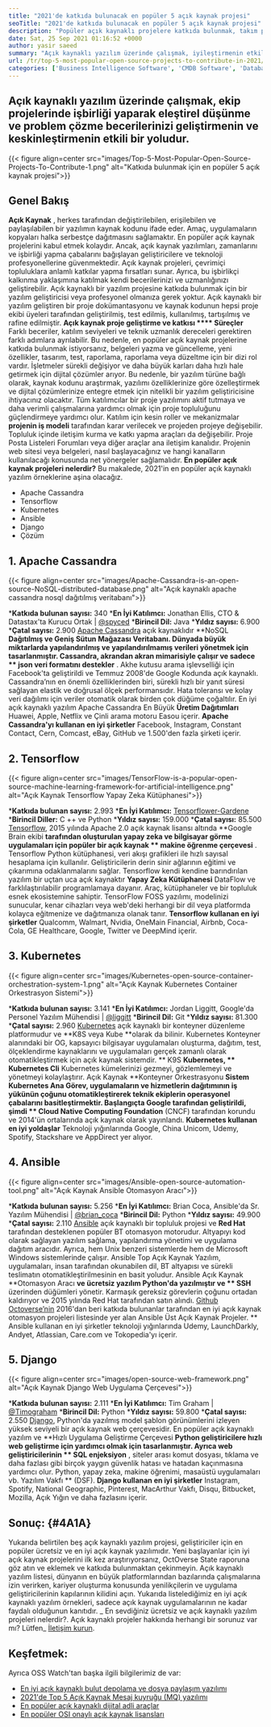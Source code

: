 ```yaml
---
title: "2021'de katkıda bulunacak en popüler 5 açık kaynak projesi" 
seoTitle: "2021'de katkıda bulunacak en popüler 5 açık kaynak projesi" 
description: "Popüler açık kaynaklı projelere katkıda bulunmak, takım projelerinde işbirliği yaparak problem çözme becerilerinizi geliştirmenin etkili bir yoludur." 
date: Sat, 25 Sep 2021 01:16:52 +0000
author: yasir saeed
summary: "Açık kaynaklı yazılım üzerinde çalışmak, iyileştirmenin etkili bir yoludur & amp; Takım projelerinde işbirliği yaparak eleştirel düşünme ve problem çözme becerilerinizi keskinleştirin." 
url: /tr/top-5-most-popular-open-source-projects-to-contribute-in-2021/
categories: ['Business Intelligence Software', 'CMDB Software', 'Database Management Software', 'Deployment Tools', 'Learning Management System', 'Rapid Application Development', 'Software Development']
---
```


## Açık kaynaklı yazılım üzerinde çalışmak, ekip projelerinde işbirliği yaparak eleştirel düşünme ve problem çözme becerilerinizi geliştirmenin ve keskinleştirmenin etkili bir yoludur.

{{< figure align=center src="images/Top-5-Most-Popular-Open-Source-Projects-To-Contribute-1.png" alt="Katkıda bulunmak için en popüler 5 açık kaynak projesi">}}


## **Genel Bakış** 
**Açık Kaynak** , herkes tarafından değiştirilebilen, erişilebilen ve paylaşılabilen bir yazılımın kaynak kodunu ifade eder. Amaç, uygulamaların kopyaları halka serbestçe dağıtmasını sağlamaktır. En popüler açık kaynak projelerini kabul etmek kolaydır. Ancak, açık kaynak yazılımları, zamanlarını ve işbirliği yapma çabalarını bağışlayan geliştiricilere ve teknoloji profesyonellerine güvenmektedir. Açık kaynak projeleri, çevrimiçi topluluklara anlamlı katkılar yapma fırsatları sunar. Ayrıca, bu işbirlikçi kalkınma yaklaşımına katılmak kendi becerilerinizi ve uzmanlığınızı geliştirebilir.
Açık kaynaklı bir yazılım projesine katkıda bulunmak için bir yazılım geliştiricisi veya profesyonel olmanıza gerek yoktur. Açık kaynaklı bir yazılım geliştiren bir proje dokümantasyonu ve kaynak kodunun hepsi proje ekibi üyeleri tarafından geliştirilmiş, test edilmiş, kullanılmış, tartışılmış ve rafine edilmiştir. **Açık kaynak proje geliştirme ve katkısı  ****  Süreçler**  Farklı beceriler, katılım seviyeleri ve teknik uzmanlık dereceleri gerektiren farklı adımlara ayrılabilir. Bu nedenle, en popüler açık kaynak projelerine katkıda bulunmak istiyorsanız, belgeleri yazma ve güncelleme, yeni özellikler, tasarım, test, raporlama, raporlama veya düzeltme için bir dizi rol vardır.
İşletmeler sürekli değişiyor ve daha büyük karları daha hızlı hale getirmek için dijital çözümler arıyor. Bu nedenle, bir yazılım türüne bağlı olarak, kaynak kodunu araştırmak, yazılımı özelliklerinize göre özelleştirmek ve dijital çözümlerinize entegre etmek için nitelikli bir yazılım geliştiricisine ihtiyacınız olacaktır. Tüm katılımcılar bir proje yazılımını aktif tutmaya ve daha verimli çalışmalarına yardımcı olmak için proje topluluğunu güçlendirmeye yardımcı olur. Katılım için kesin roller ve mekanizmalar **projenin iş modeli**  tarafından karar verilecek ve projeden projeye değişebilir. Topluluk içinde iletişim kurma ve katkı yapma araçları da değişebilir. Proje Posta Listeleri Forumları veya diğer araçlar ana iletişim kanalıdır. Projenin web sitesi veya belgeleri, nasıl başlayacağınız ve hangi kanalların kullanılacağı konusunda net yönergeler sağlamalıdır.
**En popüler açık kaynak projeleri nelerdir?**  Bu makalede, 2021'in en popüler açık kaynaklı yazılım örneklerine aşina olacağız.
  * Apache Cassandra
  * Tensorflow
  * Kubernetes
  * Ansible
  * Django
  * Çözüm

## 1. Apache Cassandra

{{< figure align=center src="images/Apache-Cassandra-is-an-open-source-NoSQL-distributed-database.png" alt="Açık kaynaklı apache cassandra nosql dağıtılmış veritabanı">}}

  ***Katkıda bulunan sayısı:**  340
  ***En İyi Katılımcı:**  Jonathan Ellis, CTO & Datastax'ta Kurucu Ortak | [@spyced][1]
  ***Birincil Dil:**  Java
  ***Yıldız sayısı:**  6.900
  ***Çatal sayısı:**  2.900
[Apache Cassandra][2] açık kaynaklıdır **NoSQL  **Dağıtılmış ve Geniş Sütun Mağazası Veritabanı. Dünyada büyük miktarlarda yapılandırılmış ve yapılandırılmamış verileri yönetmek için tasarlanmıştır. Cassandra, akrandan akran mimarisiyle çalışır ve sadece **  json veri formatını destekler** . Akhe kutusu arama işlevselliği için Facebook'ta geliştirildi ve Temmuz 2008'de Google Kodunda açık kaynaklı.
Cassandra’nın en önemli özelliklerinden biri, sürekli hızlı bir yanıt süresi sağlayan elastik ve doğrusal ölçek performansıdır. Hata toleransı ve kolay veri dağılımı için veriler otomatik olarak birden çok düğüme çoğaltılır. En iyi açık kaynaklı yazılım Apache Cassandra En Büyük **Üretim Dağıtımları**  Huawei, Apple, Netflix ve Çinli arama motoru Easou içerir.
**Apache Cassandra'yı kullanan en iyi şirketler**  Facebook, Instagram, Constant Contact, Cern, Comcast, eBay, GitHub ve 1.500'den fazla şirketi içerir.

## 2. Tensorflow

{{< figure align=center src="images/TensorFlow-is-a-popular-open-source-machine-learning-framework-for-artificial-intelligence.png" alt="Açık Kaynak Tensorflow Yapay Zeka Kütüphanesi">}}

  ***Katkıda bulunan sayısı:**  2.993
  ***En İyi Katılımcı:**  [Tensorflower-Gardene][3]
  ***Birincil Diller:**  C ++ ve Python
  ***Yıldız sayısı:**  159.000
  ***Çatal sayısı:**  85.500
[Tensorflow][4], 2015 yılında Apache 2.0 açık kaynak lisansı altında **Google Brain ekibi  **tarafından oluşturulan yapay zeka ve bilgisayar görme uygulamaları için popüler bir açık kaynak **  makine öğrenme çerçevesi** . Tensorflow Python kütüphanesi, veri akışı grafikleri ile hızlı sayısal hesaplama için kullanılır. Geliştiricilerin derin sinir ağlarının eğitimi ve çıkarımına odaklanmalarını sağlar.
Tensorflow kendi kendine barındırılan yazılım bir uçtan uca açık kaynaktır **Yapay Zeka Kütüphanesi**  DataFlow ve farklılaştırılabilir programlamaya dayanır. Araç, kütüphaneler ve bir topluluk esnek ekosistemine sahiptir. TensorFlow FOSS yazılımı, modelinizi sunucular, kenar cihazları veya web'deki herhangi bir dil veya platformda kolayca eğitmenize ve dağıtmanıza olanak tanır.
**Tensorflow kullanan en iyi şirketler**  Qualcomm, Walmart, Nvidia, OneMain Financial, Airbnb, Coca-Cola, GE Healthcare, Google, Twitter ve DeepMind içerir.

## 3. Kubernetes

{{< figure align=center src="images/Kubernetes-open-source-container-orchestration-system-1.png" alt="Açık Kaynak Kubernetes Container Orkestrasyon Sistemi">}}

  ***Katkıda bulunan sayısı:**  3.141
  ***En İyi Katılımcı:**  Jordan Liggitt, Google'da Personel Yazılım Mühendisi | [@liggitt][5]
  ***Birincil Dil:**  Git
  ***Yıldız sayısı:**  81.300
  ***Çatal sayısı:**  2.960
[Kubernetes][6] açık kaynaklı bir konteyner düzenleme platformudur ve **K8S veya Kube  **olarak da bilinir. Kubernetes Konteyner alanındaki bir OG, kapsayıcı bilgisayar uygulamaları oluşturma, dağıtım, test, ölçeklendirme kaynaklarını ve uygulamaları gerçek zamanlı olarak otomatikleştirmek için açık kaynak sistemdir. **  K9S  **Kubernetes, **  Kubernetes Cli**  Kubernetes kümelerinizi gezmeyi, gözlemlemeyi ve yönetmeyi kolaylaştırır.
Açık Kaynak **Konteyner Orkestrasyonu  **Sistem Kubernetes Ana Görev, uygulamaların ve hizmetlerin dağıtımının iş yükünün çoğunu otomatikleştirerek teknik ekiplerin operasyonel çabalarını basitleştirmektir. Başlangıçta Google tarafından geliştirildi, şimdi **  Cloud Native Computing Foundation**  (CNCF) tarafından korundu ve 2014'ün ortalarında açık kaynak olarak yayınlandı.
**Kubernetes kullanan en iyi yoldaşlar**  Teknoloji yığınlarında Google, China Unicom, Udemy, Spotify, Stackshare ve AppDirect yer alıyor.

## 4. Ansible

{{< figure align=center src="images/Ansible-open-source-automation-tool.png" alt="Açık Kaynak Ansible Otomasyon Aracı">}}

  ***Katkıda bulunan sayısı:**  5.256
  ***En İyi Katılımcı:**  Brian Coca, Ansible'da Sr. Yazılım Mühendisi | [@brian_coca][7]
  ***Birincil Dil:**  Python
  ***Yıldız sayısı:**  49.900
  ***Çatal sayısı:**  2.110
[Ansible][8] açık kaynaklı bir topluluk projesi ve **Red Hat**  tarafından desteklenen popüler BT otomasyon motorudur. Altyapıyı kod olarak sağlayan yazılım sağlama, yapılandırma yönetimi ve uygulama dağıtım aracıdır. Ayrıca, hem Unix benzeri sistemlerde hem de Microsoft Windows sistemlerinde çalışır. Ansible Top Açık Kaynak Yazılım, uygulamaları, insan tarafından okunabilen dil, BT altyapısı ve sürekli teslimatın otomatikleştirilmesinin en basit yoludur.
Ansible Açık Kaynak **Otomasyon Aracı  **ve ücretsiz yazılım Python'da yazılmıştır ve **  SSH**  üzerinden düğümleri yönetir. Karmaşık gereksiz görevlerin çoğunu ortadan kaldırıyor ve 2015 yılında Red Hat tarafından satın alındı. [Github Octoverse’nin][9] 2016'dan beri katkıda bulunanlar tarafından en iyi açık kaynak otomasyon projeleri listesinde yer alan Ansible Üst Açık Kaynak Projeler.
** Ansible kullanan en iyi şirketler teknoloji yığınlarında Udemy, LaunchDarkly, Andyet, Atlassian, Care.com ve Tokopedia'yı içerir.

## 5. Django

{{< figure align=center src="images/open-source-web-framework.png" alt="Açık Kaynak Django Web Uygulama Çerçevesi">}}

  ***Katkıda bulunan sayısı:**  2.111
  ***En İyi Katılımcı:**  Tim Graham | [@Timograham][10]
  ***Birincil Dil:**  Python
  ***Yıldız sayısı:**  59.800
  ***Çatal sayısı:**  2.550
[Django][11], Python'da yazılmış model şablon görünümlerini izleyen yüksek seviyeli bir açık kaynak web çerçevesidir. En popüler açık kaynaklı yazılım ve **Hızlı Uygulama Geliştirme Çerçevesi  **Python geliştiricilere hızlı web geliştirme için yardımcı olmak için tasarlanmıştır. Ayrıca web geliştiricilerinin **  SQL enjeksiyon** , siteler arası komut dosyası, tıklama ve daha fazlası gibi birçok yaygın güvenlik hatası ve hatadan kaçınmasına yardımcı olur.
Python, yapay zeka, makine öğrenimi, masaüstü uygulamaları vb. Yazılım Vakfı ** (DSF).
**Django kullanan en iyi şirketler**  Instagram, Spotify, National Geographic, Pinterest, MacArthur Vakfı, Disqu, Bitbucket, Mozilla, Açık Yığın ve daha fazlasını içerir.

## **Sonuç:** {#4A1A}
Yukarıda belirtilen beş açık kaynaklı yazılım projesi, geliştiriciler için en popüler ücretsiz ve en iyi açık kaynak yazılımıdır. Yeni başlayanlar için iyi açık kaynak projelerini ilk kez araştırıyorsanız, OctOverse State raporuna göz atın ve eklemek ve katkıda bulunmaktan çekinmeyin. Açık kaynaklı yazılım listesi, dünyanın en büyük platformlarından bazılarında çalışmalarına izin verirken, kariyer oluşturma konusunda yenilikçilerin ve uygulama geliştiricilerinin kapılarının kilidini açın. Yukarıda listelediğimiz en iyi açık kaynaklı yazılım örnekleri, sadece açık kaynak uygulamalarının ne kadar faydalı olduğunun kanıtıdır.
_ En sevdiğiniz ücretsiz ve açık kaynaklı yazılım projeleri nelerdir?. Açık kaynaklı projeler hakkında herhangi bir sorunuz var mı? Lütfen_ [İletişim kurun][12].

## Keşfetmek:
Ayrıca OSS Watch'tan başka ilgili bilgilerimiz de var:
  * [En iyi açık kaynaklı bulut depolama ve dosya paylaşım yazılımı][13]
  * [2021'de Top 5 Açık Kaynak Mesaj kuyruğu (MQ) yazılımı][14]
  * [En popüler açık kaynaklı dijital adli araçlar][15]
  * [En popüler OSI onaylı açık kaynak lisansları][16]

  
[1]: https://twitter.com/spyced?lang=en
[2]: https://cassandra.apache.org/
[3]: https://github.com/tensorflower-gardener
[4]: https://www.tensorflow.org/
[5]: https://twitter.com/liggitt?lang=en
[6]: https://kubernetes.io/
[7]: https://twitter.com/brian_coca?lang=en
[8]: https://www.ansible.com/
[9]: https://octoverse.github.com/#top-and-trending-projects
[10]: https://twitter.com/timograham?lang=en
[11]: https://www.djangoproject.com/
[12]: mailto:yasir.saeed@aspose.com
[13]: https://products.containerize.com/backup-and-sync/
[14]: https://blog.containerize.com/message-queue-software/top-5-open-source-message-queue-software-in-2021/
[15]: https://blog.containerize.com/digital-forensic-tools/top-5-open-source-digital-forensic-tools-in-2021/
[16]: https://blog.containerize.com/licenses-standards/top-5-most-popular-osi-approved-open-source-licenses-of-2021/
